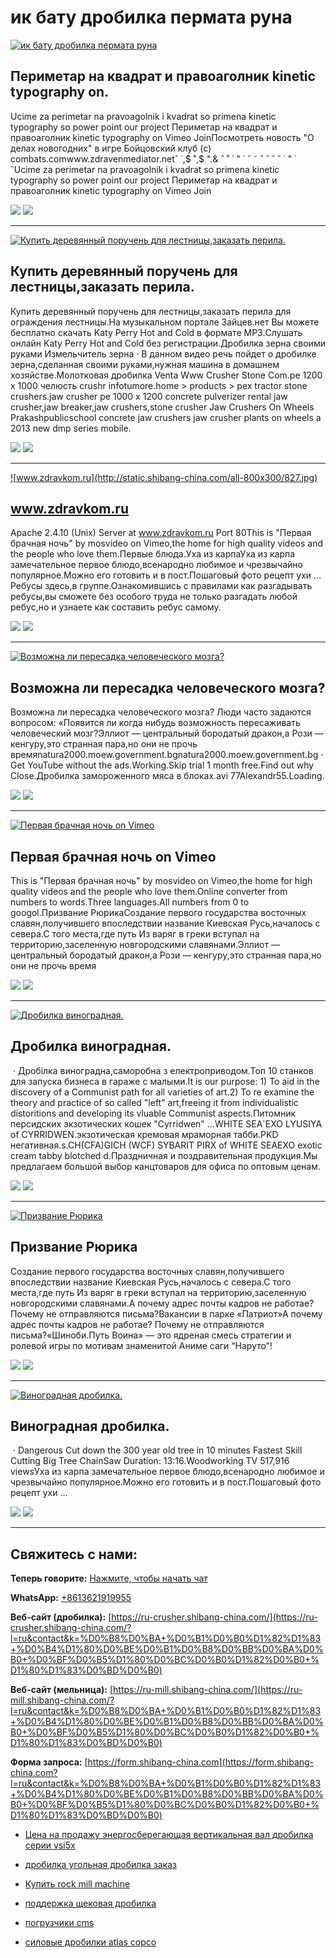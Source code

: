 # ик бату дробилка пермата руна

<a href="https://swt.shibang-china.com/?l=ru&img&k=%D0%B8%D0%BA+%D0%B1%D0%B0%D1%82%D1%83+%D0%B4%D1%80%D0%BE%D0%B1%D0%B8%D0%BB%D0%BA%D0%B0+%D0%BF%D0%B5%D1%80%D0%BC%D0%B0%D1%82%D0%B0+%D1%80%D1%83%D0%BD%D0%B0" target="_blank">![ик бату дробилка пермата руна](http://static.shibang-china.com/all-800x300/220.jpg)</a>

## Периметар на квадрат и правоаголник kinetic typography on.
Ucime za perimetar na pravoagolnik i kvadrat so primena kinetic typography so power point our project Периметар на квадрат и правоаголник kinetic typography on Vimeo JoinПосмотреть новость &quot;О делах новогодних&quot; в игре Бойцовский клуб (с) combats.comwww.zdravenmediator.netˆ ˙,$ ˚,$ &quot;.&amp; ˆ ˚ ˙ &quot; ˙ ˘ ˜ ˘ ˘ ˘ ˘ ˙ &quot; ˙ ˆUcime za perimetar na pravoagolnik i kvadrat so primena kinetic typography so power point our project Периметар на квадрат и правоаголник kinetic typography on Vimeo Join


<a href="https://whatsapp.shibangsoft.com/WhatsApp.php" target="_blank" title="WhatsApp">![](http://static.shibang-china.com/icon/whatsapp.png)</a> <a href="https://swt.shibang-china.com/?l=ru&icon&k=%D0%B8%D0%BA+%D0%B1%D0%B0%D1%82%D1%83+%D0%B4%D1%80%D0%BE%D0%B1%D0%B8%D0%BB%D0%BA%D0%B0+%D0%BF%D0%B5%D1%80%D0%BC%D0%B0%D1%82%D0%B0+%D1%80%D1%83%D0%BD%D0%B0" target="_blank">![](http://static.shibang-china.com/icon/chat-ru.png)</a>

---

<a href="https://swt.shibang-china.com/?l=ru&img&k=%D0%B8%D0%BA+%D0%B1%D0%B0%D1%82%D1%83+%D0%B4%D1%80%D0%BE%D0%B1%D0%B8%D0%BB%D0%BA%D0%B0+%D0%BF%D0%B5%D1%80%D0%BC%D0%B0%D1%82%D0%B0+%D1%80%D1%83%D0%BD%D0%B0" target="_blank">![Купить деревянный поручень для лестницы,заказать перила.](http://static.shibang-china.com/all-800x300/790.jpg)</a>

## Купить деревянный поручень для лестницы,заказать перила.
Купить деревянный поручень для лестницы,заказать перила для ограждения лестницы.На музыкальном портале Зайцев.нет Вы можете бесплатно скачать Katy Perry Hot and Cold в формате MP3.Слушать онлайн Katy Perry Hot and Cold без регистрации.Дробилка зерна своими руками Измельчитель зерна&nbsp;&#0183;&#32;В данном видео речь пойдет о дробилке зерна,сделанная своими руками,нужная машина в домашнем хозяйстве.Молотковая дробилка Venta Www Crusher Stone Com.pe 1200 x 1000 челюсть crushr infotumore.home &gt; products &gt; pex tractor stone crushers.jaw crusher pe 1000 x 1200 concrete pulverizer rental jaw crusher,jaw breaker,jaw crushers,stone crusher Jaw Crushers On Wheels Prakashpublicschool concrete jaw crushers jaw crusher plants on wheels a 2013 new dmp series mobile.


<a href="https://whatsapp.shibangsoft.com/WhatsApp.php" target="_blank" title="WhatsApp">![](http://static.shibang-china.com/icon/whatsapp.png)</a> <a href="https://swt.shibang-china.com/?l=ru&icon&k=%D0%B8%D0%BA+%D0%B1%D0%B0%D1%82%D1%83+%D0%B4%D1%80%D0%BE%D0%B1%D0%B8%D0%BB%D0%BA%D0%B0+%D0%BF%D0%B5%D1%80%D0%BC%D0%B0%D1%82%D0%B0+%D1%80%D1%83%D0%BD%D0%B0" target="_blank">![](http://static.shibang-china.com/icon/chat-ru.png)</a>

---

<a href="https://swt.shibang-china.com/?l=ru&img&k=%D0%B8%D0%BA+%D0%B1%D0%B0%D1%82%D1%83+%D0%B4%D1%80%D0%BE%D0%B1%D0%B8%D0%BB%D0%BA%D0%B0+%D0%BF%D0%B5%D1%80%D0%BC%D0%B0%D1%82%D0%B0+%D1%80%D1%83%D0%BD%D0%B0" target="_blank">![www.zdravkom.ru](http://static.shibang-china.com/all-800x300/827.jpg)</a>

## www.zdravkom.ru
Apache 2.4.10 (Unix) Server at www.zdravkom.ru Port 80This is &quot;Первая брачная ночь&quot; by mosvideo on Vimeo,the home for high quality videos and the people who love them.Первые блюда.Уха из карпаУха из карпа замечательное первое блюдо,всенародно любимое и чрезвычайно популярное.Можно его готовить и в пост.Пошаговый фото рецепт ухи …Ребусы здесь,в группе.Ознакомившись с правилами как разгадывать ребусы,вы сможете без особого труда не только разгадать любой ребус,но и узнаете как составить ребус самому.


<a href="https://whatsapp.shibangsoft.com/WhatsApp.php" target="_blank" title="WhatsApp">![](http://static.shibang-china.com/icon/whatsapp.png)</a> <a href="https://swt.shibang-china.com/?l=ru&icon&k=%D0%B8%D0%BA+%D0%B1%D0%B0%D1%82%D1%83+%D0%B4%D1%80%D0%BE%D0%B1%D0%B8%D0%BB%D0%BA%D0%B0+%D0%BF%D0%B5%D1%80%D0%BC%D0%B0%D1%82%D0%B0+%D1%80%D1%83%D0%BD%D0%B0" target="_blank">![](http://static.shibang-china.com/icon/chat-ru.png)</a>

---

<a href="https://swt.shibang-china.com/?l=ru&img&k=%D0%B8%D0%BA+%D0%B1%D0%B0%D1%82%D1%83+%D0%B4%D1%80%D0%BE%D0%B1%D0%B8%D0%BB%D0%BA%D0%B0+%D0%BF%D0%B5%D1%80%D0%BC%D0%B0%D1%82%D0%B0+%D1%80%D1%83%D0%BD%D0%B0" target="_blank">![Возможна ли пересадка человеческого мозга?](http://static.shibang-china.com/all-800x300/1343.jpg)</a>

## Возможна ли пересадка человеческого мозга?
Возможна ли пересадка человеческого мозга? Люди часто задаются вопросом: &#171;Появится ли когда нибудь возможность пересаживать человеческий мозг?Эллиот — центральный бородатый дракон,а Рози — кенгуру,это странная пара,но они не прочь времяnatura2000.moew.government.bgnatura2000.moew.government.bg&nbsp;&#0183;&#32;Get YouTube without the ads.Working.Skip trial 1 month free.Find out why Close.Дробилка замороженного мяса в блоках.avi 77Alexandr55.Loading.


<a href="https://whatsapp.shibangsoft.com/WhatsApp.php" target="_blank" title="WhatsApp">![](http://static.shibang-china.com/icon/whatsapp.png)</a> <a href="https://swt.shibang-china.com/?l=ru&icon&k=%D0%B8%D0%BA+%D0%B1%D0%B0%D1%82%D1%83+%D0%B4%D1%80%D0%BE%D0%B1%D0%B8%D0%BB%D0%BA%D0%B0+%D0%BF%D0%B5%D1%80%D0%BC%D0%B0%D1%82%D0%B0+%D1%80%D1%83%D0%BD%D0%B0" target="_blank">![](http://static.shibang-china.com/icon/chat-ru.png)</a>

---

<a href="https://swt.shibang-china.com/?l=ru&img&k=%D0%B8%D0%BA+%D0%B1%D0%B0%D1%82%D1%83+%D0%B4%D1%80%D0%BE%D0%B1%D0%B8%D0%BB%D0%BA%D0%B0+%D0%BF%D0%B5%D1%80%D0%BC%D0%B0%D1%82%D0%B0+%D1%80%D1%83%D0%BD%D0%B0" target="_blank">![Первая брачная ночь on Vimeo](http://static.shibang-china.com/all-800x300/988.jpg)</a>

## Первая брачная ночь on Vimeo
This is &quot;Первая брачная ночь&quot; by mosvideo on Vimeo,the home for high quality videos and the people who love them.Online converter from numbers to words.Three languages.All numbers from 0 to googol.Призвание РюрикаСоздание первого государства восточных славян,получившего впоследствии название Киевская Русь,началось с севера.С того места,где путь Из варяг в греки вступал на территорию,заселенную новгородскими славянами.Эллиот — центральный бородатый дракон,а Рози — кенгуру,это странная пара,но они не прочь время


<a href="https://whatsapp.shibangsoft.com/WhatsApp.php" target="_blank" title="WhatsApp">![](http://static.shibang-china.com/icon/whatsapp.png)</a> <a href="https://swt.shibang-china.com/?l=ru&icon&k=%D0%B8%D0%BA+%D0%B1%D0%B0%D1%82%D1%83+%D0%B4%D1%80%D0%BE%D0%B1%D0%B8%D0%BB%D0%BA%D0%B0+%D0%BF%D0%B5%D1%80%D0%BC%D0%B0%D1%82%D0%B0+%D1%80%D1%83%D0%BD%D0%B0" target="_blank">![](http://static.shibang-china.com/icon/chat-ru.png)</a>

---

<a href="https://swt.shibang-china.com/?l=ru&img&k=%D0%B8%D0%BA+%D0%B1%D0%B0%D1%82%D1%83+%D0%B4%D1%80%D0%BE%D0%B1%D0%B8%D0%BB%D0%BA%D0%B0+%D0%BF%D0%B5%D1%80%D0%BC%D0%B0%D1%82%D0%B0+%D1%80%D1%83%D0%BD%D0%B0" target="_blank">![Дробилка виноградная.](http://static.shibang-china.com/all-800x300/546.jpg)</a>

## Дробилка виноградная.
&nbsp;&#0183;&#32;Дробілка виноградна,саморобна з електроприводом.Топ 10 станков для запуска бизнеса в гараже с малыми.It is our purpose: 1) To aid in the discovery of a Communist path for all varieties of art.2) To re examine the theory and practice of so called &quot;left&quot; art,freeing it from individualistic distoritions and developing its vluable Communist aspects.Питомник персидских экзотических кошек &quot;Cyrridwen&quot; …WHITE SEA`EXO LYUSIYA of CYRRIDWEN.экзотическая кремовая мраморная табби.PKD негативная.s.CH(CFA)GICH (WCF) SYBARIT PIRX of WHITE SEAEXO exotic cream tabby blotched d.Праздничная и поздравительная продукция.Мы предлагаем большой выбор канцтоваров для офиса по оптовым ценам.


<a href="https://whatsapp.shibangsoft.com/WhatsApp.php" target="_blank" title="WhatsApp">![](http://static.shibang-china.com/icon/whatsapp.png)</a> <a href="https://swt.shibang-china.com/?l=ru&icon&k=%D0%B8%D0%BA+%D0%B1%D0%B0%D1%82%D1%83+%D0%B4%D1%80%D0%BE%D0%B1%D0%B8%D0%BB%D0%BA%D0%B0+%D0%BF%D0%B5%D1%80%D0%BC%D0%B0%D1%82%D0%B0+%D1%80%D1%83%D0%BD%D0%B0" target="_blank">![](http://static.shibang-china.com/icon/chat-ru.png)</a>

---

<a href="https://swt.shibang-china.com/?l=ru&img&k=%D0%B8%D0%BA+%D0%B1%D0%B0%D1%82%D1%83+%D0%B4%D1%80%D0%BE%D0%B1%D0%B8%D0%BB%D0%BA%D0%B0+%D0%BF%D0%B5%D1%80%D0%BC%D0%B0%D1%82%D0%B0+%D1%80%D1%83%D0%BD%D0%B0" target="_blank">![Призвание Рюрика](http://static.shibang-china.com/all-800x300/1194.jpg)</a>

## Призвание Рюрика
Создание первого государства восточных славян,получившего впоследствии название Киевская Русь,началось с севера.С того места,где путь Из варяг в греки вступал на территорию,заселенную новгородскими славянами.А почему адрес почты кадров не работае? Почему не отправляются письма?Вакансии в парке &#171;Патриот&#187;А почему адрес почты кадров не работае? Почему не отправляются письма?&#171;Шиноби.Путь Воина&#187; — это ядреная смесь стратегии и ролевой игры по мотивам знаменитой Аниме саги “Наруто”!


<a href="https://whatsapp.shibangsoft.com/WhatsApp.php" target="_blank" title="WhatsApp">![](http://static.shibang-china.com/icon/whatsapp.png)</a> <a href="https://swt.shibang-china.com/?l=ru&icon&k=%D0%B8%D0%BA+%D0%B1%D0%B0%D1%82%D1%83+%D0%B4%D1%80%D0%BE%D0%B1%D0%B8%D0%BB%D0%BA%D0%B0+%D0%BF%D0%B5%D1%80%D0%BC%D0%B0%D1%82%D0%B0+%D1%80%D1%83%D0%BD%D0%B0" target="_blank">![](http://static.shibang-china.com/icon/chat-ru.png)</a>

---

<a href="https://swt.shibang-china.com/?l=ru&img&k=%D0%B8%D0%BA+%D0%B1%D0%B0%D1%82%D1%83+%D0%B4%D1%80%D0%BE%D0%B1%D0%B8%D0%BB%D0%BA%D0%B0+%D0%BF%D0%B5%D1%80%D0%BC%D0%B0%D1%82%D0%B0+%D1%80%D1%83%D0%BD%D0%B0" target="_blank">![Виноградная дробилка.](http://static.shibang-china.com/all-800x300/408.jpg)</a>

## Виноградная дробилка.
&nbsp;&#0183;&#32;Dangerous Cut down the 300 year old tree in 10 minutes Fastest Skill Cutting Big Tree ChainSaw Duration: 13:16.Woodworking TV 517,916 viewsУха из карпа замечательное первое блюдо,всенародно любимое и чрезвычайно популярное.Можно его готовить и в пост.Пошаговый фото рецепт ухи …

<a href="https://whatsapp.shibangsoft.com/WhatsApp.php" target="_blank" title="WhatsApp">![](http://static.shibang-china.com/icon/whatsapp.png)</a> <a href="https://swt.shibang-china.com/?l=ru&icon&k=%D0%B8%D0%BA+%D0%B1%D0%B0%D1%82%D1%83+%D0%B4%D1%80%D0%BE%D0%B1%D0%B8%D0%BB%D0%BA%D0%B0+%D0%BF%D0%B5%D1%80%D0%BC%D0%B0%D1%82%D0%B0+%D1%80%D1%83%D0%BD%D0%B0" target="_blank">![](http://static.shibang-china.com/icon/chat-ru.png)</a>

---
## Свяжитесь с нами:

**Теперь говорите:** [Нажмите, чтобы начать чат](https://swt.shibang-china.com?l=ru&contact&k=%D0%B8%D0%BA+%D0%B1%D0%B0%D1%82%D1%83+%D0%B4%D1%80%D0%BE%D0%B1%D0%B8%D0%BB%D0%BA%D0%B0+%D0%BF%D0%B5%D1%80%D0%BC%D0%B0%D1%82%D0%B0+%D1%80%D1%83%D0%BD%D0%B0)

**WhatsApp:**  [+8613621919955](https://whatsapp.shibangsoft.com/WhatsApp.php)

**Веб-сайт (дробилка):** [https://ru-crusher.shibang-china.com/](https://ru-crusher.shibang-china.com/?l=ru&contact&k=%D0%B8%D0%BA+%D0%B1%D0%B0%D1%82%D1%83+%D0%B4%D1%80%D0%BE%D0%B1%D0%B8%D0%BB%D0%BA%D0%B0+%D0%BF%D0%B5%D1%80%D0%BC%D0%B0%D1%82%D0%B0+%D1%80%D1%83%D0%BD%D0%B0)

**Веб-сайт (мельница):** [https://ru-mill.shibang-china.com/](https://ru-mill.shibang-china.com/?l=ru&contact&k=%D0%B8%D0%BA+%D0%B1%D0%B0%D1%82%D1%83+%D0%B4%D1%80%D0%BE%D0%B1%D0%B8%D0%BB%D0%BA%D0%B0+%D0%BF%D0%B5%D1%80%D0%BC%D0%B0%D1%82%D0%B0+%D1%80%D1%83%D0%BD%D0%B0)

**Форма запроса:** [https://form.shibang-china.com](https://form.shibang-china.com?l=ru&contact&k=%D0%B8%D0%BA+%D0%B1%D0%B0%D1%82%D1%83+%D0%B4%D1%80%D0%BE%D0%B1%D0%B8%D0%BB%D0%BA%D0%B0+%D0%BF%D0%B5%D1%80%D0%BC%D0%B0%D1%82%D0%B0+%D1%80%D1%83%D0%BD%D0%B0)

* [Цена на продажу энергосберегающая вертикальная вал дробилка серии vsi5x](../123/%D0%A6%D0%B5%D0%BD%D0%B0%20%D0%BD%D0%B0%20%D0%BF%D1%80%D0%BE%D0%B4%D0%B0%D0%B6%D1%83%20%D1%8D%D0%BD%D0%B5%D1%80%D0%B3%D0%BE%D1%81%D0%B1%D0%B5%D1%80%D0%B5%D0%B3%D0%B0%D1%8E%D1%89%D0%B0%D1%8F%20%D0%B2%D0%B5%D1%80%D1%82%D0%B8%D0%BA%D0%B0%D0%BB%D1%8C%D0%BD%D0%B0%D1%8F%20%D0%B2%D0%B0%D0%BB%20%D0%B4%D1%80%D0%BE%D0%B1%D0%B8%D0%BB%D0%BA%D0%B0%20%D1%81%D0%B5%D1%80%D0%B8%D0%B8%20vsi5x.md)

* [дробилка угольная дробилка заказ](../124/%D0%B4%D1%80%D0%BE%D0%B1%D0%B8%D0%BB%D0%BA%D0%B0%20%D1%83%D0%B3%D0%BE%D0%BB%D1%8C%D0%BD%D0%B0%D1%8F%20%D0%B4%D1%80%D0%BE%D0%B1%D0%B8%D0%BB%D0%BA%D0%B0%20%D0%B7%D0%B0%D0%BA%D0%B0%D0%B7.md)

* [Купить rock mill machine](../123/%D0%9A%D1%83%D0%BF%D0%B8%D1%82%D1%8C%20rock%20mill%20machine.md)

* [поддержка щековая дробилка](../125/%D0%BF%D0%BE%D0%B4%D0%B4%D0%B5%D1%80%D0%B6%D0%BA%D0%B0%20%D1%89%D0%B5%D0%BA%D0%BE%D0%B2%D0%B0%D1%8F%20%D0%B4%D1%80%D0%BE%D0%B1%D0%B8%D0%BB%D0%BA%D0%B0.md)

* [погрузчики cms](../121/%D0%BF%D0%BE%D0%B3%D1%80%D1%83%D0%B7%D1%87%D0%B8%D0%BA%D0%B8%20cms.md)

* [силовые дробилки atlas copco](../121/%D1%81%D0%B8%D0%BB%D0%BE%D0%B2%D1%8B%D0%B5%20%D0%B4%D1%80%D0%BE%D0%B1%D0%B8%D0%BB%D0%BA%D0%B8%20atlas%20copco.md)